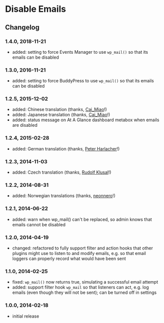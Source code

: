 # Disable Emails

## Changelog

### 1.4.0, 2018-11-21

* added: setting to force Events Manager to use `wp_mail()` so that its emails can be disabled

### 1.3.0, 2016-11-21

* added: setting to force BuddyPress to use `wp_mail()` so that its emails can be disabled

### 1.2.5, 2015-12-02

* added: Chinese translation (thanks, [Cai_Miao](https://profiles.wordpress.org/cai_miao)!)
* added: Japanese translation (thanks, [Cai_Miao](https://profiles.wordpress.org/cai_miao)!)
* added: status message on At A Glance dashboard metabox when emails are disabled

### 1.2.4, 2015-02-28

* added: German translation (thanks, [Peter Harlacher](http://helvetian.io/)!)

### 1.2.3, 2014-11-03

* added: Czech translation (thanks, [Rudolf Klusal](http://www.klusik.cz/)!)

### 1.2.2, 2014-08-31

* added: Norwegian translations (thanks, [neonnero](http://www.neonnero.com/)!)

### 1.2.1, 2014-06-22

* added: warn when wp_mail() can't be replaced, so admin knows that emails cannot be disabled

### 1.2.0, 2014-04-19

* changed: refactored to fully support filter and action hooks that other plugins might use to listen to and modify emails, e.g. so that email loggers can properly record what would have been sent

### 1.1.0, 2014-02-25

* fixed: `wp_mail()` now returns true, simulating a successful email attempt
* added: support filter hook `wp_mail` so that listeners can act, e.g. log emails (even though they will not be sent); can be turned off in settings

### 1.0.0, 2014-02-18

* initial release
